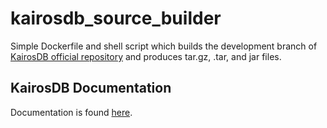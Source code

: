 # kairosdb_source_builder

Simple Dockerfile and shell script which builds the development branch of [KairosDB official repository](https://github.com/kairosdb/kairosdb) and produces tar.gz, .tar, and jar files. 

## KairosDB Documentation

Documentation is found [here](http://kairosdb.github.io/website/).

